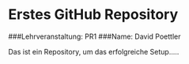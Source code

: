 # Erstes GitHub Repository
###Lehrveranstaltung: PR1
###Name: David Poettler


Das ist ein Repository, um das erfolgreiche Setup.....